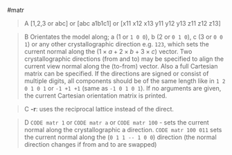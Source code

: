 #matr

>A [1,2,3 or abc] or [abc a1b1c1] or [x11 x12 x13 y11 y12 y13 z11 z12 z13]

>B Orientates the model along; a (1 or `1 0 0`), b (2 or `0 1 0`), c (3 or `0 0 1`) or any other crystallographic direction e.g. `123`, which sets the current normal along the  $(1 \times a+2 \times b+3 \times c)$ vector. Two crystallographic directions (from and to) may be specified to align the current view normal along the (to-from) vector. Also a full Cartesian matrix can be specified. If the directions are signed or consist of multiple digits, all components should be of the same length like in `1 2 0 1 0 1` or `-1 +1 +1` (same as `-1 0 1 0 1`). If no arguments are given, the current Cartesian orientation matrix is printed.

>C **-r**: uses the reciprocal lattice instead of the direct.

>D `CODE matr 1` or `CODE matr a` or `CODE matr 100` - sets the current normal along the crystallographic a direction.
`CODE matr 100 011` sets the current normal along the (`0 1 1 -- 1 0 0`) direction (the normal direction changes if from and to are swapped)
